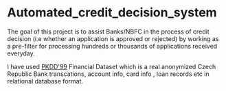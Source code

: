 # Automated_credit_decision_system

The goal of this project is to assist Banks/NBFC in the process of credit decision (i.e whether an application is approved or rejected) by working as a pre-filter for processing hundreds or thousands of applications received everyday.

I have used [PKDD'99](https://relational.fit.cvut.cz/dataset/Financial) Financial Dataset which is a real anonymized Czech Republic Bank transcations, account info, card info , loan records etc in relational database format.
